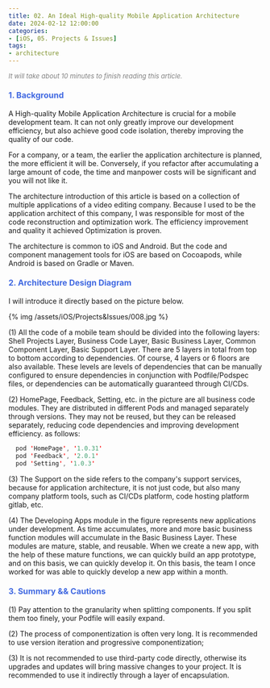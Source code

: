 ```yaml
---
title: 02. An Ideal High-quality Mobile Application Architecture
date: 2024-02-12 12:00:00
categories: 
- [iOS, 05. Projects & Issues]
tags:
- architecture
---
```


<font color=gray size=2>*It will take about 10 minutes to finish reading this article.*</font>


#### <font size=3 color=#4169E1>1. Background</font> 

A High-quality Mobile Application Architecture is crucial for a mobile development team. It can not only greatly improve our development efficiency, but also achieve good code isolation, thereby improving the quality of our code. 

For a company, or a team, the earlier the application architecture is planned, the more efficient it will be. Conversely, if you refactor after accumulating a large amount of code, the time and manpower costs will be significant and you will not like it.

The architecture introduction of this article is based on a collection of multiple applications of a video editing company. Because I used to be the application architect of this company, I was responsible for most of the code reconstruction and optimization work. The efficiency improvement and quality it achieved Optimization is proven.

The architecture is common to iOS and Android. But the code and component management tools for iOS are based on Cocoapods, while Android is based on Gradle or Maven.

#### <font size=3 color=#4169E1>2. Architecture Design Diagram</font> 

I will introduce it directly based on the picture below.

{% img /assets/iOS/Projects&Issues/008.jpg %}   


(1) All the code of a mobile team should be divided into the following layers: Shell Projects Layer, Business Code Layer, Basic Business Layer, Common Component Layer, Basic Support Layer. There are 5 layers in total from top to bottom according to dependencies. Of course, 4 layers or 6 floors are also available. These levels are levels of dependencies that can be manually configured to ensure dependencies in conjunction with Podfile/Podspec files, or dependencies can be automatically guaranteed through CI/CDs.

(2) HomePage, Feedback, Setting, etc. in the picture are all business code modules. They are distributed in different Pods and managed separately through versions. They may not be reused, but they can be released separately, reducing code dependencies and improving development efficiency. as follows:

```Swift
  pod 'HomePage', '1.0.31'
  pod 'Feedback', '2.0.1'
  pod 'Setting', '1.0.3'
```

(3) The Support on the side refers to the company's support services, because for application architecture, it is not just code, but also many company platform tools, such as CI/CDs platform, code hosting platform gitlab, etc.

(4) The Developing Apps module in the figure represents new applications under development. As time accumulates, more and more basic business function modules will accumulate in the Basic Business Layer. These modules are mature, stable, and reusable. When we create a new app, with the help of these mature functions, we can quickly build an app prototype, and on this basis, we can quickly develop it. On this basis, the team I once worked for was able to quickly develop a new app within a month.


#### <font size=3 color=#4169E1>3. Summary && Cautions</font> 

(1) Pay attention to the granularity when splitting components. If you split them too finely, your Podfile will easily expand.

(2) The process of componentization is often very long. It is recommended to use version iteration and progressive componentization;

(3) It is not recommended to use third-party code directly, otherwise its upgrades and updates will bring massive changes to your project. It is recommended to use it indirectly through a layer of encapsulation.